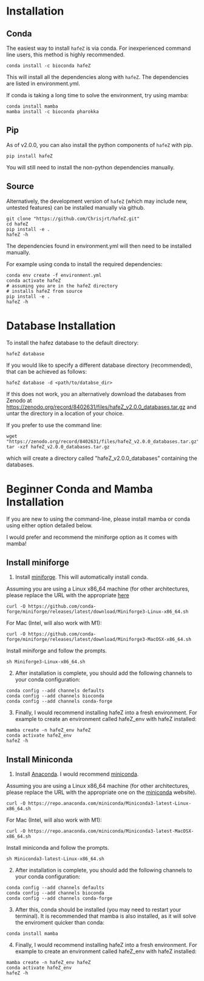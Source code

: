 # Installation

## Conda

The easiest way to install `hafeZ` is via conda. For inexperienced command line users, this method is highly recommended.

```
conda install -c bioconda hafeZ
```

This will install all the dependencies along with `hafeZ`. The dependencies are listed in environment.yml.

If conda is taking a long time to solve the environment, try using mamba:

```
conda install mamba
mamba install -c bioconda pharokka
```

## Pip

As of v2.0.0, you can also install the python components of `hafeZ` with pip.

```
pip install hafeZ
```

You will still need to install the non-python dependencies manually.

## Source

Alternatively, the development version of `hafeZ` (which may include new, untested features) can be installed manually via github. 

```
git clone "https://github.com/Chrisjrt/hafeZ.git"
cd hafeZ
pip install -e .
hafeZ -h
```

The dependencies found in environment.yml will then need to be installed manually.

For example using conda to install the required dependencies:

```
conda env create -f environment.yml
conda activate hafeZ
# assuming you are in the hafeZ directory 
# installs hafeZ from source
pip install -e .
hafeZ -h
```

# Database Installation

To install the hafez database to the default directory:

`hafeZ database`

If you would like to specify a different database directory (recommended), that can be achieved as follows:

`hafeZ database -d <path/to/databse_dir>`

If this does not work, you an alternatively download the databases from Zenodo at https://zenodo.org/record/8402631/files/hafeZ_v2.0.0_databases.tar.gz  and untar the directory in a location of your choice.

If you prefer to use the command line:

```
wget "https://zenodo.org/record/8402631/files/hafeZ_v2.0.0_databases.tar.gz"
tar -xzf hafeZ_v2.0.0_databases.tar.gz
```

which will create a directory called "hafeZ_v2.0.0_databases" containing the databases.

# Beginner Conda and Mamba Installation

If you are new to using the command-line, please install mamba or conda using either option detailed below.

I would prefer and recommend the miniforge option as it comes with mamba!

##  Install miniforge

1. Install [miniforge](https://github.com/conda-forge/miniforge). This will automatically install conda.

Assuming you are using a Linux x86_64 machine (for other architectures, please replace the URL with the appropriate [here](https://github.com/conda-forge/miniforge)

`curl -O https://github.com/conda-forge/miniforge/releases/latest/download/Miniforge3-Linux-x86_64.sh`

For Mac (Intel, will also work with M1):

`curl -O https://github.com/conda-forge/miniforge/releases/latest/download/Miniforge3-MacOSX-x86_64.sh`

Install miniforge and follow the prompts.

`sh Miniforge3-Linux-x86_64.sh`


2. After installation is complete, you should add the following channels to your conda configuration:

```
conda config --add channels defaults
conda config --add channels bioconda
conda config --add channels conda-forge
```

3. Finally, I would recommend installing hafeZ into a fresh environment. For example to create an environment called hafeZ_env with hafeZ installed:

```
mamba create -n hafeZ_env hafeZ
conda activate hafeZ_env
hafeZ -h
```

## Install Miniconda

1. Install [Anaconda](https://www.anaconda.com/products/distribution). I would recommend [miniconda](https://docs.conda.io/en/latest/miniconda.html).

Assuming you are using a Linux x86_64 machine (for other architectures, please replace the URL with the appropriate one on the [miniconda](https://docs.conda.io/en/latest/miniconda.html) website).

`curl -O https://repo.anaconda.com/miniconda/Miniconda3-latest-Linux-x86_64.sh`

For Mac (Intel, will also work with M1):

`curl -O https://repo.anaconda.com/miniconda/Miniconda3-latest-MacOSX-x86_64.sh`

Install miniconda and follow the prompts.

`sh Miniconda3-latest-Linux-x86_64.sh`


2. After installation is complete, you should add the following channels to your conda configuration:

```
conda config --add channels defaults
conda config --add channels bioconda
conda config --add channels conda-forge
```

3. After this, conda should be installed (you may need to restart your terminal). It is recommended that mamba is also installed, as it will solve the enviroment quicker than conda:

```
conda install mamba
```

4. Finally, I would recommend installing hafeZ into a fresh environment. For example to create an environment called hafeZ_env with hafeZ installed:

```
mamba create -n hafeZ_env hafeZ
conda activate hafeZ_env
hafeZ -h
```

